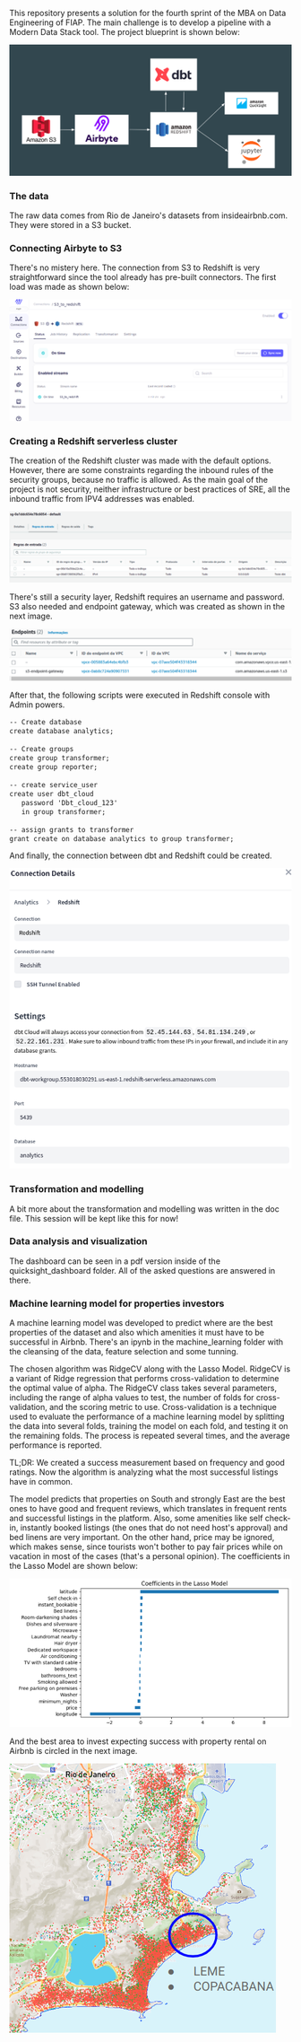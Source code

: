 This repository presents a solution for the fourth sprint of the MBA on Data Engineering of FIAP.
The main challenge is to develop a pipeline with a Modern Data Stack tool. The project blueprint is shown below:

![Project_blueprint](images/Arquitetura.png)

### The data
The raw data comes from Rio de Janeiro's datasets from insideairbnb.com. They were stored in a S3 bucket.

### Connecting Airbyte to S3
There's no mistery here. The connection from S3 to Redshift is very straightforward since the tool already has pre-built connectors. The first load was made as shown below:

![Alt text](images/airbyte_stream.png)

### Creating a Redshift serverless cluster

The creation of the Redshift cluster was made with the default options. However, there are some constraints regarding the inbound rules of the security groups, because no traffic is allowed. As the main goal of the project is not security, neither infrastructure or best practices of SRE, all the inbound traffic from IPV4 addresses was enabled. 

![Alt text](images/inbound_rules.png)

There's still a security layer, Redshift requires an username and password. S3 also needed and endpoint gateway, which was created as shown in the next image.

![Alt text](images/S3_endpoint_gateway.png)

After that, the following scripts were executed in Redshift console with Admin powers.

 ```
-- Create database
create database analytics;

-- Create groups
create group transformer;
create group reporter;

-- create service_user
create user dbt_cloud
    password 'Dbt_cloud_123'
    in group transformer;

-- assign grants to transformer
grant create on database analytics to group transformer;

  ```

And finally, the connection between dbt and Redshift could be created.

![Alt text](images/dbt_redshift_conn.png)

### Transformation and modelling

A bit more about the transformation and modelling was written in the doc file. This session will be kept like this for now!

### Data analysis and visualization

The dashboard can be seen in a pdf version inside of the quicksight_dashboard folder. All of the asked questions are answered in there.

### Machine learning model for properties investors

A machine learning model was developed to predict where are the best properties of the dataset and also which amenities it must have to be successful in Airbnb. There's an ipynb in the machine_learning folder with the cleansing of the data, feature selection and some tunning.

The chosen algorithm was RidgeCV along with the Lasso Model. RidgeCV is a variant of Ridge regression that performs cross-validation to determine the optimal value of alpha. The RidgeCV class takes several parameters, including the range of alpha values to test, the number of folds for cross-validation, and the scoring metric to use. Cross-validation is a technique used to evaluate the performance of a machine learning model by splitting the data into several folds, training the model on each fold, and testing it on the remaining folds. The process is repeated several times, and the average performance is reported.

TL;DR: We created a success measurement based on frequency and good ratings. Now the algorithm is analyzing what the most successful listings have in common.

The model predicts that properties on South and strongly East are the best ones to have good and frequent reviews, which translates in frequent rents and successful listings in the platform. Also, some amenities like self check-in, instantly booked listings (the ones that do not need host's approval) and bed linens are very important. On the other hand, price may be ignored, which makes sense, since tourists won't bother to pay fair prices while on vacation in most of the cases (that's a personal opinion). The coefficients in the Lasso Model are shown below:

![Alt text](images/ml_predictions.png)

And the best area to invest expecting success with property rental on Airbnb is circled in the next image.

![Alt text](images/best_area_image.png)
